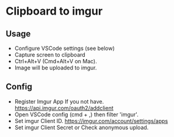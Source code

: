 # Clipboard to imgur

## Usage

- Configure VSCode settings (see below)
- Capture screen to clipboard
- Ctrl+Alt+V (Cmd+Alt+V on Mac).
- Image will be uploaded to imgur.

## Config

- Register Imgur App If you not have. https://api.imgur.com/oauth2/addclient
- Open VSCode config (cmd + ,) then filter 'imgur'.
- Set imgur Client ID. https://imgur.com/account/settings/apps
- Set imgur Client Secret or Check anonymous upload.

